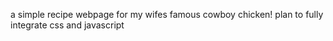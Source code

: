 a simple recipe webpage for my wifes famous cowboy chicken!
plan to fully integrate css and javascript
